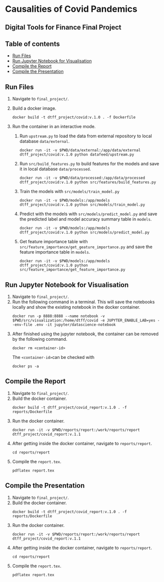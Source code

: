 # Causalities of Covid Pandemics
## Digital Tools for Finance Final Project

## Table of contents
* [Run Files](#run-files)
* [Run Jupyter Notebook for Visualisation](#run-jupyter-notebook-for-visualisation)
* [Compile the Report](#compile-the-report)
* [Compile the Presentation](#compile-the-presentation)

## Run Files
1. Navigate to ```final_project/```.
2. Build a docker image.
    ```
    docker build -t dtff_project/covid:v.1.0 . -f Dockerfile
    ```
3. Run the container in an interactive mode.

    1. Run ```upstream.py``` to load the data from external repository to local database ```data/external```.
        ```
        docker run -it -v $PWD/data/external:/app/data/external dtff_project/covid:v.1.0 python datafeed/upstream.py
        ```
    2. Run ```src/build_features.py``` to build features for the models and save it in local database ```data/processed```.
        ```
        docker run -it -v $PWD/data/processed:/app/data/processed dtff_project/covid:v.1.0 python src/features/build_features.py
        ```
    3. Train the models with ```src/models/train_model.py```
        ```
        docker run -it -v $PWD/models:/app/models dtff_project/covid:v.1.0 python src/models/train_model.py
        ```
    4. Predict with the models with ```src/models/predict_model.py``` and save the predicted label and model accuracy summary table in ```models```.
        ```
        docker run -it -v $PWD/models:/app/models dtff_project/covid:v.1.0 python src/models/predict_model.py
        ```
    5. Get feature importance table with ```src/feature_importance/get_geature_importance.py``` and save the feature importance table in ```models```.
        ```
        docker run -it -v $PWD/models:/app/models dtff_project/covid:v.1.0 python src/feature_importance/get_feature_importance.py
        ```

## Run Jupyter Notebook for Visualisation
1. Navigate to ```final_project/```.
2. Run the following command in a terminal. This will save the notebooks locally and show the existing notebook in the docker container.
    ```
    docker run -p 8888:8888 --name notebook -v $PWD/src/visualization:/home/dtff/covid -e JUPYTER_ENABLE_LAB=yes --env-file .env -it jupyter/datascience-notebook
    ```
3. After finished using the jupyter notebook, the container can be removed by the following command.
    ```
    docker rm <container-id>
    ```
    The ```<container-id>```can be checked with 
    ```
    docker ps -a
    ```

## Compile the Report

1. Navigate to ```final_project/```.
2. Build the docker container.
    ```
    docker build -t dtff_project/covid_report:v.1.0 . -f reports/Dockerfile
    ```
3. Run the docker container.
    ```
    docker run -it -v $PWD/reports/report:/work/reports/report dtff_project/covid_report:v.1.1
    ```
4. After getting inside the docker container, navigate to ```reports/report```.
    ```
    cd reports/report
    ```
5. Compile the ```report.tex```.
    ```
    pdflatex report.tex
    ```

## Compile the Presentation

1. Navigate to ```final_project/```.
2. Build the docker container.
    ```
    docker build -t dtff_project/covid_report:v.1.0 . -f reports/Dockerfile
    ```
3. Run the docker container.
    ```
    docker run -it -v $PWD/reports/report:/work/reports/report dtff_project/covid_report:v.1.1
    ```
4. After getting inside the docker container, navigate to ```reports/report```.
    ```
    cd reports/report
    ```
5. Compile the ```report.tex```.
    ```
    pdflatex report.tex

